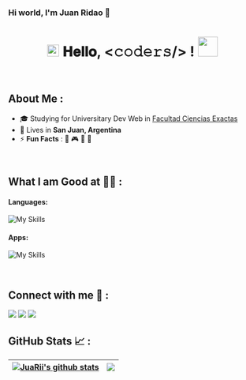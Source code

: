### Hi world, I'm Juan Ridao 👋
<h1 align="center">
  <a target="_blank">
    <img src="https://github.com/JayantGoel001/JayantGoel001/blob/master/GIF/Earth.gif" width="24px" style="max-width:100%;">
  </a>
  𝐇𝐞𝐥𝐥𝐨, &lt;𝚌𝚘𝚍𝚎𝚛𝚜/&gt; !
  <a target="_blank">
    <img src="https://github.com/JayantGoel001/JayantGoel001/blob/master/GIF/Hi.gif" width="40px" />
  </a>
</h1>
<br>

## About Me :

- 🎓 Studying for Universitary Dev Web in [Facultad Ciencias Exactas](https://exactas.unsj.edu.ar/) 
- 🏡 Lives in **San Juan, Argentina**
- ⚡ **Fun Facts** : 🍕 🎮 🎥 🎵 

<br>

## What I am Good at 🧑‍💻 :

#### Languages:

![My Skills](https://skillicons.dev/icons?i=html,css,c,bootstrap&theme=dark&perline=5)

#### Apps:

![My Skills](https://skillicons.dev/icons?i=discord,notion,ps,vscode&theme=dark&perline=5)

<br>

## Connect with me 🧉 :

<p align = "center">

[<img src="https://img.shields.io/badge/twitter-%231DA1F2.svg?&style=for-the-badge&logo=x&logoColor=white&color=black" />](https://x.com/jridao_)
[<img src="https://img.shields.io/badge/instagram-%2312100E.svg?&style=for-the-badge&logo=instagram&logoColor=white&color=black" />](https://www.instagram.com/jridao_/)
[<img src="https://img.shields.io/badge/mail-%2312100E.svg?&style=for-the-badge&logo=gmail&logoColor=white&color=black" />](https://www.instagram.com/jridao_/)

</p>

## GitHub Stats 📈 :

| <a href="https://github.com/anuraghazra/github-readme-stats"><img align="center" src="https://github-readme-stats.vercel.app/api?username=JuaRii&show_icons=true&include_all_commits=true&theme=dracula&hide_border=true" alt="JuaRii's github stats" /> </a> | <a href="https://github.com/anuraghazra/github-readme-stats"><img align="center" src="https://github-readme-stats.vercel.app/api/top-langs/?username=JuaRii&layout=compact&theme=dracula&hide_border=true" /></a> 
| ------------- | ------------- |

